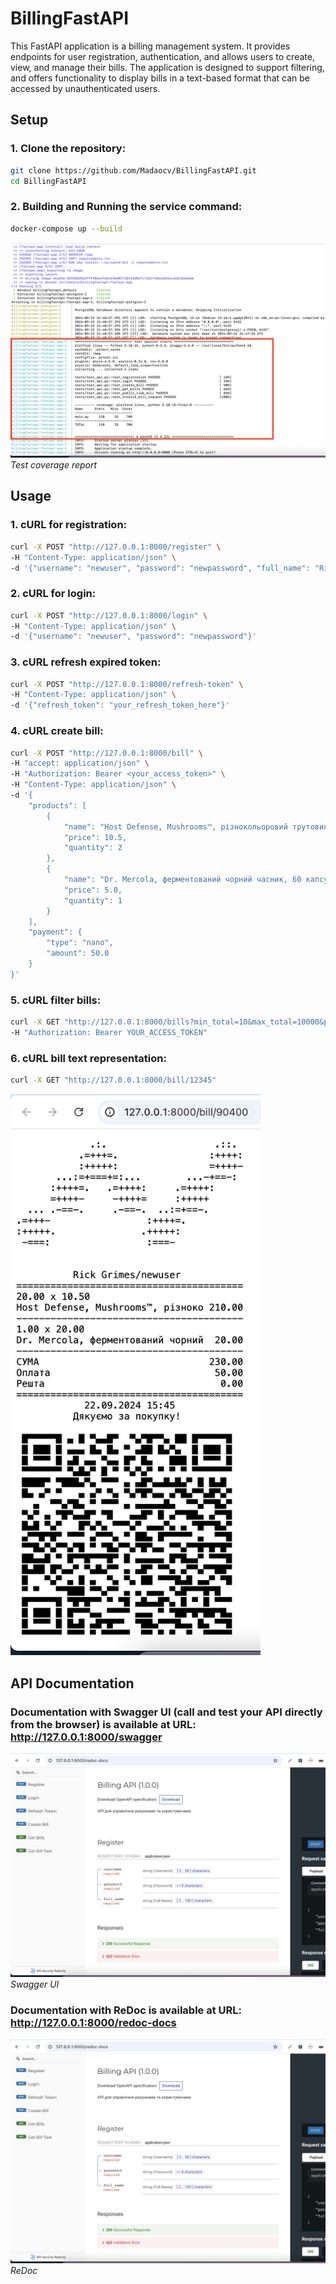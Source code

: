 # BillingFastAPI
This FastAPI application is a billing management system. It provides endpoints for user registration, authentication, and allows users to create, view, and manage their bills. The application is designed to support filtering, and offers functionality to display bills in a text-based format that can be accessed by unauthenticated users.
## Setup

### 1. Clone the repository:

```bash
git clone https://github.com/Madaocv/BillingFastAPI.git
cd BillingFastAPI
```
### 2. Building and Running the service command:

```bash
docker-compose up --build
```
![Test coverage report](img/docker-test.png)
*Test coverage report*

## Usage

### 1. cURL for registration:
```bash
curl -X POST "http://127.0.0.1:8000/register" \
-H "Content-Type: application/json" \
-d '{"username": "newuser", "password": "newpassword", "full_name": "Rick Grimes"}'
```
### 2. cURL for login:
```bash
curl -X POST "http://127.0.0.1:8000/login" \
-H "Content-Type: application/json" \
-d '{"username": "newuser", "password": "newpassword"}'
```
### 3. cURL refresh expired token:
```bash
curl -X POST "http://127.0.0.1:8000/refresh-token" \
-H "Content-Type: application/json" \
-d '{"refresh_token": "your_refresh_token_here"}'
```
### 4. cURL create bill:
```bash
curl -X POST "http://127.0.0.1:8000/bill" \
-H "accept: application/json" \
-H "Authorization: Bearer <your_access_token>" \
-H "Content-Type: application/json" \
-d '{
    "products": [
        {
            "name": "Host Defense, Mushrooms™, різнокольоровий трутовик, 120 вегетаріанських капсул (FPI-02733)",
            "price": 10.5,
            "quantity": 2
        },
        {
            "name": "Dr. Mercola, ферментований чорний часник, 60 капсул (MCL-01582)",
            "price": 5.0,
            "quantity": 1
        }
    ],
    "payment": {
        "type": "nano",
        "amount": 50.0
    }
}'
```
### 5. cURL filter bills:
```bash
curl -X GET "http://127.0.0.1:8000/bills?min_total=10&max_total=10000&payment_type=cash&date_from=2024-01-01&date_to=2025-02-20&limit=2&offset=0" \
-H "Authorization: Bearer YOUR_ACCESS_TOKEN"
```
### 6. cURL bill text representation:
```bash
curl -X GET "http://127.0.0.1:8000/bill/12345"
```
<img src="img/nano-text-bill.png" alt="Text bill view" width="400"/>

## API Documentation

### Documentation with Swagger UI (call and test your API directly from the browser) is available at URL: http://127.0.0.1:8000/swagger
![Swagger UI](img/swaggerAPI.png)
*Swagger UI*
### Documentation with ReDoc is available at URL: http://127.0.0.1:8000/redoc-docs
![ReDoc](img/redocAPI.png)
*ReDoc*